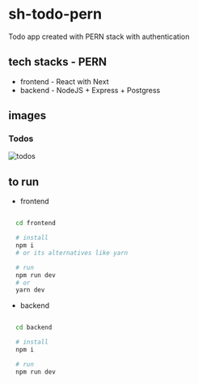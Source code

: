 # sh-todo-pern
Todo app created with PERN stack with authentication

## tech stacks - PERN
  - frontend - React with Next
  - backend - NodeJS + Express + Postgress

## images
### Todos
![todos](./frontend/assets/screenshots/todos.png)

## to run

  - frontend
  ```bash

    cd frontend

    # install
    npm i
    # or its alternatives like yarn

    # run
    npm run dev
    # or
    yarn dev
  ```

  - backend
  ```bash

    cd backend

    # install
    npm i

    # run
    npm run dev
  ```
